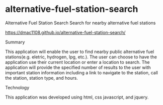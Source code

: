 # alternative-fuel-station-search
Alternative Fuel Station Search
Search for nearby alternative fuel stations

https://dmac1108.github.io/alternative-fuel-station-search/

Summary

This application will enable the user to find nearby public alternative fuel stations(e.g. eletric, hydrogen, lpg, etc.). The user can choose to have the application use their current location or enter a location to search. The application will provide the specified number of results to the user with important station information including a link to navigate to the station, call the station, station type, and hours. 

Technology

This application was developed using html, css javascript, and jquery. 




